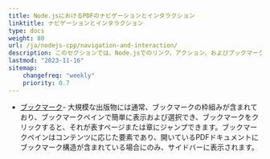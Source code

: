 ```yaml
---
title: Node.jsにおけるPDFのナビゲーションとインタラクション
linktitle: ナビゲーションとインタラクション
type: docs
weight: 80
url: /ja/nodejs-cpp/navigation-and-interaction/
description: このセクションでは、Node.jsでのリンク、アクション、およびブックマークの作業機能について説明します。
lastmod: "2023-11-16"
sitemap:
    changefreq: "weekly"
    priority: 0.7
---
```


- [ブックマーク](/pdf/ja/nodejs-cpp/bookmark/)- 大規模な出版物には通常、ブックマークの枠組みが含まれており、ブックマークペインで簡単に表示および選択でき、ブックマークをクリックすると、それが表すページまたは章にジャンプできます。ブックマークペインはコンテンツに応じた要素であり、開いているPDFドキュメントにブックマーク構造が含まれている場合にのみ、サイドバーに表示されます。